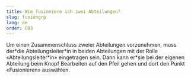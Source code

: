 ```yaml
---
title: Wie fusioniere ich zwei Abteilungen?
slug: fusiongrp
lang: de
order: C03
---
```


Um einen Zusammenschluss zweier Abteilungen vorzunehmen, muss der\*die Abteilungsleiter\*in in beiden Abteilungen mit der Rolle «Abteilungsleiter\*in» eingetragen sein. Dann kann er\*sie bei der eigenen Abteilung beim Knopf Bearbeiten auf den Pfeil gehen und dort den Punkt «Fusionieren» auswählen.
